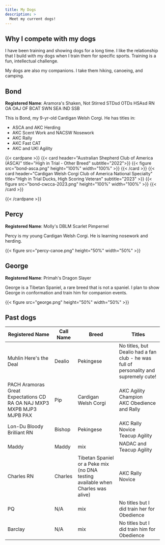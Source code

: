 ```yaml
---
title: My Dogs
description: >
  Meet my current dogs!
---
```


## Why I compete with my dogs

I have been training and showing dogs for a long time. I like the relationship that I build with my dogs when I train them for specific sports. Training is  a fun, intellectual challenge.

My dogs are also my companions. I take them hiking, canoeing, and camping.

## Bond

**Registered Name**: Aramora's Shaken, Not Stirred  STDsd OTDs HSAsd RN OA OAJ OF BCAT SWN SEA IND SSB

This is Bond, my 9-yr-old Cardigan Welsh Corgi. He has titles in:

* ASCA and AKC Herding
* AKC Scent Work and NACSW Nosework
* AKC Rally
* AKC Fast CAT
* AKC and UKI Agility

{{< cardpane >}}
{{< card header="Australian Shepherd Club of America (ASCA)" title="High in Trial - Other Breed" subtitle="2022">}}
{{< figure src="bond-asca.png" height="100%" width="100%" >}}
{{< /card >}}
{{< card header="Cardigan Welsh Corgi Club of America National Specialty" title="High in Trial Ducks, High Scoring Veteran" subtitle="2023" >}}
{{< figure src="bond-cwcca-2023.png" height="100%" width="100%" >}}
{{< /card >}}

{{< /cardpane >}}

## Percy

**Registered Name**: Molly's DBLM Scarlet Pimpernel

Percy is my young Cardigan Welsh Corgi. He is learning nosework and herding.

{{< figure src="percy-canoe.png" height="50%" width="50%" >}}

## George

**Registered Name**: Primah's Dragon Slayer

George is a Tibetan Spaniel, a rare breed that is not a spaniel. I plan to show George in conformation and train him for companion events.

{{< figure src="george.png" height="50%" width="50%" >}}

## Past dogs

Registered Name | Call Name | Breed | Titles |
---------|----------|---------|-------|
Muhlin Here's the Deal | Dealio | Pekingese | No titles, but Dealio had a fan club - he was full of personality and supremely cute! |
PACH Aramoras Great Expectations CD RA OA NAJ MXP3 MXPB MJP3 MJPB PAX| Pip | Cardigan Welsh Corgi | AKC Agility Champion<br>AKC Obedience and Rally |
Lon-Du Bloody Brilliant RN | Bishop | Pekingese | AKC Rally Novice<br>Teacup Agility |
Maddy | Maddy | mix | NADAC and Teacup Agility |
Charles RN | Charles | Tibetan Spaniel or a Peke mix (no DNA testing available when Charles was alive) | AKC Rally Novice |
PQ | N/A | mix | No titles but I did train her for Obedience |
Barclay | N/A | mix | No titles but I did train him for Obedience |
